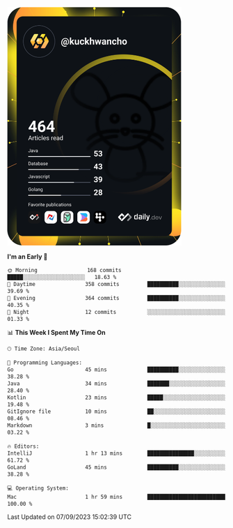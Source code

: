 <a href="https://app.daily.dev/kuckhwancho"><img src="https://github.com/kuckjwi0928/kuckjwi0928/blob/master/devcard.svg" width="400" alt="Kuckjwi Devcard"/></a>

<!--START_SECTION:waka-->
**I'm an Early 🐤** 

```text
🌞 Morning                168 commits         █████░░░░░░░░░░░░░░░░░░░░   18.63 % 
🌆 Daytime                358 commits         ██████████░░░░░░░░░░░░░░░   39.69 % 
🌃 Evening                364 commits         ██████████░░░░░░░░░░░░░░░   40.35 % 
🌙 Night                  12 commits          ░░░░░░░░░░░░░░░░░░░░░░░░░   01.33 % 
```


📊 **This Week I Spent My Time On** 

```text
🕑︎ Time Zone: Asia/Seoul

💬 Programming Languages: 
Go                       45 mins             ██████████░░░░░░░░░░░░░░░   38.28 % 
Java                     34 mins             ███████░░░░░░░░░░░░░░░░░░   28.40 % 
Kotlin                   23 mins             █████░░░░░░░░░░░░░░░░░░░░   19.48 % 
GitIgnore file           10 mins             ██░░░░░░░░░░░░░░░░░░░░░░░   08.46 % 
Markdown                 3 mins              █░░░░░░░░░░░░░░░░░░░░░░░░   03.22 % 

🔥 Editors: 
IntelliJ                 1 hr 13 mins        ███████████████░░░░░░░░░░   61.72 % 
GoLand                   45 mins             ██████████░░░░░░░░░░░░░░░   38.28 % 

💻 Operating System: 
Mac                      1 hr 59 mins        █████████████████████████   100.00 % 
```


 Last Updated on 07/09/2023 15:02:39 UTC
<!--END_SECTION:waka-->
